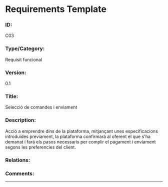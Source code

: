 # Requirements Template
### ID: 
C03
### Type/Category: 
Requisit funcional
### Version: 
0.1
### Title: 
Selecció de comandes i enviament
### Description: 
Acció a emprendre dins de la plataforma, mitjançant unes especificacions introduïdes previament, la plataforma confirmará
al oferent el que s'ha demanat i fará els pasos necessaris per complir el pagament i enviament segons les preferencies 
del client.
### Relations: 
### Comments: 
---